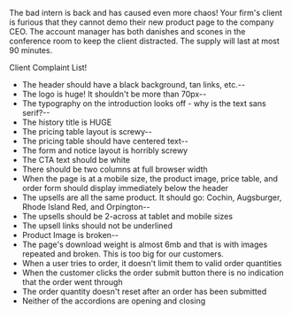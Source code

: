 The bad intern is back and has caused even more chaos! Your firm's client is furious that they cannot demo their new product page to the company CEO. The account manager has both danishes and scones in the conference room to keep the client distracted. The supply will last at most 90 minutes.

Client Complaint List!

- The header should have a black background, tan links, etc.--
- The logo is huge! It shouldn't be more than 70px--
- The typography on the introduction looks off - why is the text sans serif?--
- The history title is HUGE
- The pricing table layout is screwy--
- The pricing table should have centered text--
- The form and notice layout is horribly screwy
- The CTA text should be white
- There should be two columns at full browser width
- When the page is at a mobile size, the product image, price table, and order form should display immediately below the header
- The upsells are all the same product. It should go: Cochin, Augsburger, Rhode Island Red, and Orpington--
- The upsells should be 2-across at tablet and mobile sizes
- The upsell links should not be underlined
- Product Image is broken--
- The page's download weight is almost 6mb and that is with images repeated and broken. This is too big for our customers.
- When a user tries to order, it doesn't limit them to valid order quantities
- When the customer clicks the order submit button there is no indication that the order went through
- The order quantity doesn't reset after an order has been submitted
- Neither of the accordions are opening and closing
